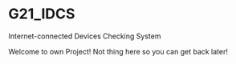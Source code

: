 # G21_IDCS
Internet-connected Devices Checking System

Welcome to own Project!
Not thing here so you can get back later!
